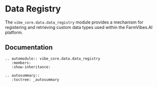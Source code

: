 # Data Registry

The `vibe_core.data.data_registry` module provides a mechanism for registering and retrieving custom data types used within the FarmVibes.AI platform.

## Documentation

```{eval-rst}
.. automodule:: vibe_core.data.data_registry
   :members:
   :show-inheritance:
```

```{eval-rst}
.. autosummary::
   :toctree: _autosummary
```
